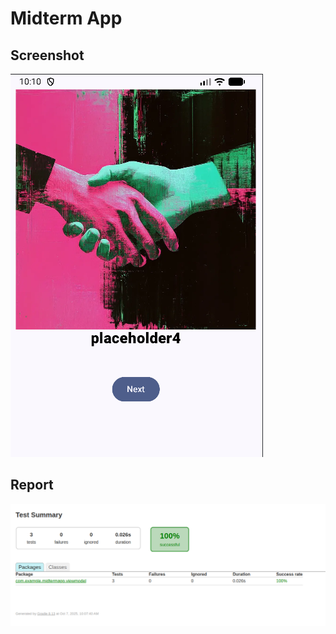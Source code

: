 # Midterm App

## Screenshot
<img src="./images/app.png" />

## Report
<img src="./images/report.png" />